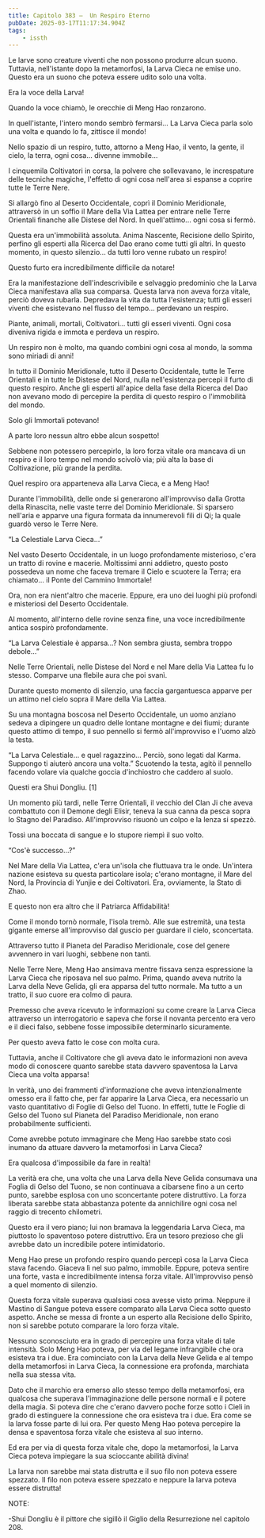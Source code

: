 ```yaml
---
title: Capitolo 383 –  Un Respiro Eterno
pubDate: 2025-03-17T11:17:34.904Z
tags:
    - issth
---
```



Le larve sono creature viventi che non possono produrre alcun suono. Tuttavia, nell'istante dopo la metamorfosi, la Larva Cieca ne emise uno. Questo era un suono che poteva essere udito solo una volta.


Era la voce della Larva!


Quando la voce chiamò, le orecchie di Meng Hao ronzarono.


In quell'istante, l'intero mondo sembrò fermarsi... La Larva Cieca parla solo una volta e quando lo fa, zittisce il mondo!


Nello spazio di un respiro, tutto, attorno a Meng Hao, il vento, la gente, il cielo, la terra, ogni cosa... divenne immobile...


I cinquemila Coltivatori in corsa, la polvere che sollevavano, le increspature delle tecniche magiche, l'effetto di ogni cosa nell'area si espanse a coprire tutte le Terre Nere.


Si allargò fino al Deserto Occidentale, coprì il Dominio Meridionale, attraversò in un soffio il Mare della Via Lattea per entrare nelle Terre Orientali finanche alle Distese del Nord. In quell'attimo... ogni cosa si fermò.


Questa era un'immobilità assoluta. Anima Nascente, Recisione dello Spirito, perfino gli esperti alla Ricerca del Dao erano come tutti gli altri. In questo momento, in questo silenzio... da tutti loro venne rubato un respiro!


Questo furto era incredibilmente difficile da notare!


Era la manifestazione dell'indescrivibile e selvaggio predominio che la Larva Cieca manifestava alla sua comparsa. Questa larva non aveva forza vitale, perciò doveva rubarla. Depredava la vita da tutta l'esistenza; tutti gli esseri viventi che esistevano nel flusso del tempo... perdevano un respiro.


Piante, animali, mortali, Coltivatori... tutti gli esseri viventi. Ogni cosa diveniva rigida e immota e perdeva un respiro.


Un respiro non è molto, ma quando combini ogni cosa al mondo, la somma sono miriadi di anni!


In tutto il Dominio Meridionale, tutto il Deserto Occidentale, tutte le Terre Orientali e in tutte le Distese del Nord, nulla nell'esistenza percepì il furto di questo respiro. Anche gli esperti all'apice della fase della Ricerca del Dao non avevano modo di percepire la perdita di questo respiro o l'immobilità del mondo.


Solo gli Immortali potevano!


A parte loro nessun altro ebbe alcun sospetto!


Sebbene non potessero percepirlo, la loro forza vitale ora mancava di un respiro e il loro tempo nel mondo scivolò via; più alta la base di Coltivazione, più grande la perdita.


Quel respiro ora apparteneva alla Larva Cieca, e a Meng Hao!


Durante l'immobilità, delle onde si generarono all'improvviso dalla Grotta della Rinascita, nelle vaste terre del Dominio Meridionale. Si sparsero nell'aria e apparve una figura formata da innumerevoli fili di Qi; la quale guardò verso le Terre Nere.


“La Celestiale Larva Cieca...”


Nel vasto Deserto Occidentale, in un luogo profondamente misterioso, c'era un tratto di rovine e macerie. Moltissimi anni addietro, questo posto possedeva un nome che faceva tremare il Cielo e scuotere la Terra; era chiamato... il Ponte del Cammino Immortale!


Ora, non era nient'altro che macerie. Eppure, era uno dei luoghi più profondi e misteriosi del Deserto Occidentale.


Al momento, all'interno delle rovine senza fine, una voce incredibilmente antica sospirò profondamente.


“La Larva Celestiale è apparsa...? Non sembra giusta, sembra troppo debole...”


Nelle Terre Orientali, nelle Distese del Nord e nel Mare della Via Lattea fu lo stesso. Comparve una flebile aura che poi svanì.


Durante questo momento di silenzio, una faccia gargantuesca apparve per un attimo nel cielo sopra il Mare della Via Lattea.


Su una montagna boscosa nel Deserto Occidentale, un uomo anziano sedeva a dipingere un quadro delle lontane montagne e dei fiumi; durante questo attimo di tempo, il suo pennello si fermò all'improvviso e l'uomo alzò la testa.


“La Larva Celestiale... e quel ragazzino... Perciò, sono legati dal Karma. Suppongo ti aiuterò ancora una volta.” Scuotendo la testa, agitò il pennello facendo volare via qualche goccia d'inchiostro che caddero al suolo.


Questi era Shui Dongliu. [1]


Un momento più tardi, nelle Terre Orientali, il vecchio del Clan Ji che aveva combattuto con il Demone degli Elisir, teneva la sua canna da pesca sopra lo Stagno del Paradiso. All'improvviso risuonò un colpo e la lenza si spezzò.


Tossì una boccata di sangue e lo stupore riempì il suo volto.


“Cos'è successo...?”


Nel Mare della Via Lattea, c'era un'isola che fluttuava tra le onde. Un'intera nazione esisteva su questa particolare isola; c'erano montagne, il Mare del Nord, la Provincia di Yunjie e dei Coltivatori. Era, ovviamente, la Stato di Zhao.


E questo non era altro che il Patriarca Affidabilità!


Come il mondo tornò normale, l'isola tremò. Alle sue estremità, una testa gigante emerse all'improvviso dal guscio per guardare il cielo, sconcertata.


Attraverso tutto il Pianeta del Paradiso Meridionale, cose del genere avvennero in vari luoghi, sebbene non tanti.


Nelle Terre Nere, Meng Hao ansimava mentre fissava senza espressione la Larva Cieca che riposava nel suo palmo. Prima, quando aveva nutrito la Larva della Neve Gelida, gli era apparsa del tutto normale. Ma tutto a un tratto, il suo cuore era colmo di paura.


Premesso che aveva ricevuto le informazioni su come creare la Larva Cieca attraverso un interrogatorio e sapeva che forse il novanta percento era vero e il dieci falso, sebbene fosse impossibile determinarlo sicuramente.


Per questo aveva fatto le cose con molta cura.


Tuttavia, anche il Coltivatore che gli aveva dato le informazioni non aveva modo di conoscere quanto sarebbe stata davvero spaventosa la Larva Cieca una volta apparsa!


In verità, uno dei frammenti d'informazione che aveva intenzionalmente omesso era il fatto che, per far apparire la Larva Cieca, era necessario un vasto quantitativo di Foglie di Gelso del Tuono. In effetti, tutte le Foglie di Gelso del Tuono sul Pianeta del Paradiso Meridionale, non erano probabilmente sufficienti.


Come avrebbe potuto immaginare che Meng Hao sarebbe stato così inumano da attuare davvero la metamorfosi in Larva Cieca?


Era qualcosa d'impossibile da fare in realtà!


La verità era che, una volta che una Larva della Neve Gelida consumava una Foglia di Gelso del Tuono, se non continuava a cibarsene fino a un certo punto, sarebbe esplosa con uno sconcertante potere distruttivo. La forza liberata sarebbe stata abbastanza potente da annichilire ogni cosa nel raggio di trecento chilometri.


Questo era il vero piano; lui non bramava la leggendaria Larva Cieca, ma piuttosto lo spaventoso potere distruttivo. Era un tesoro prezioso che gli avrebbe dato un incredibile potere intimidatorio.


Meng Hao prese un profondo respiro quando percepì cosa la Larva Cieca stava facendo. Giaceva lì nel suo palmo, immobile. Eppure, poteva sentire una forte, vasta e incredibilmente intensa forza vitale. All'improvviso pensò a quel momento di silenzio.


Questa forza vitale superava qualsiasi cosa avesse visto prima. Neppure il Mastino di Sangue poteva essere comparato alla Larva Cieca sotto questo aspetto. Anche se messa di fronte a un esperto alla Recisione dello Spirito, non si sarebbe potuto comparare la loro forza vitale.


Nessuno sconosciuto era in grado di percepire una forza vitale di tale intensità. Solo Meng Hao poteva, per via del legame infrangibile che ora esisteva tra i due. Era cominciato con la Larva della Neve Gelida e al tempo della metamorfosi in Larva Cieca, la connessione era profonda, marchiata nella sua stessa vita.


Dato che il marchio era emerso allo stesso tempo della metamorfosi, era qualcosa che superava l'immaginazione delle persone normali e il potere della magia. Si poteva dire che c'erano davvero poche forze sotto i Cieli in grado di estinguere la connessione che ora esisteva tra i due. Era come se la larva fosse parte di lui ora. Per questo Meng Hao poteva percepire la densa e spaventosa forza vitale che esisteva al suo interno.


Ed era per via di questa forza vitale che, dopo la metamorfosi, la Larva Cieca poteva impiegare la sua scioccante abilità divina!


La larva non sarebbe mai stata distrutta e il suo filo non poteva essere spezzato. Il filo non poteva essere spezzato e neppure la larva poteva essere distrutta!


NOTE:


-Shui Dongliu è il pittore che sigillò il Giglio della Resurrezione nel capitolo 208.
                                


                                



